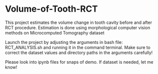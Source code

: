# Volume-of-Tooth-RCT

This project estimates the volume change in tooth cavity before and after RCT procedure. Estimation is done using morphological computer vision methods on Microcomputed Tomography dataset

Launch the project by adjusting the arguments in bash file: RCT_ANALYSIS.sh and running it in the command terminal. Make sure to correct the dataset values and directory paths in the arguments carefully!

Please look into ipynb files for snaps of demo. If dataset is needed, let me know!
